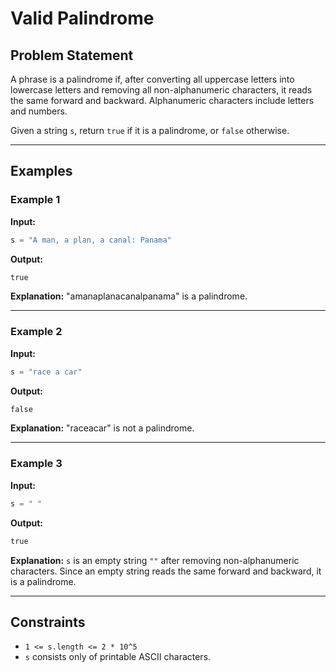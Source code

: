 # Valid Palindrome

## Problem Statement

A phrase is a palindrome if, after converting all uppercase letters into lowercase letters and removing all non-alphanumeric characters, it reads the same forward and backward. Alphanumeric characters include letters and numbers.

Given a string `s`, return `true` if it is a palindrome, or `false` otherwise.

---

## Examples

### Example 1

**Input:**
```python
s = "A man, a plan, a canal: Panama"
```

**Output:**
```python
true
```

**Explanation:**
"amanaplanacanalpanama" is a palindrome.

---

### Example 2

**Input:**
```python
s = "race a car"
```

**Output:**
```python
false
```

**Explanation:**
"raceacar" is not a palindrome.

---

### Example 3

**Input:**
```python
s = " "
```

**Output:**
```python
true
```

**Explanation:**
`s` is an empty string `""` after removing non-alphanumeric characters. Since an empty string reads the same forward and backward, it is a palindrome.

---

## Constraints

- `1 <= s.length <= 2 * 10^5`
- `s` consists only of printable ASCII characters.

